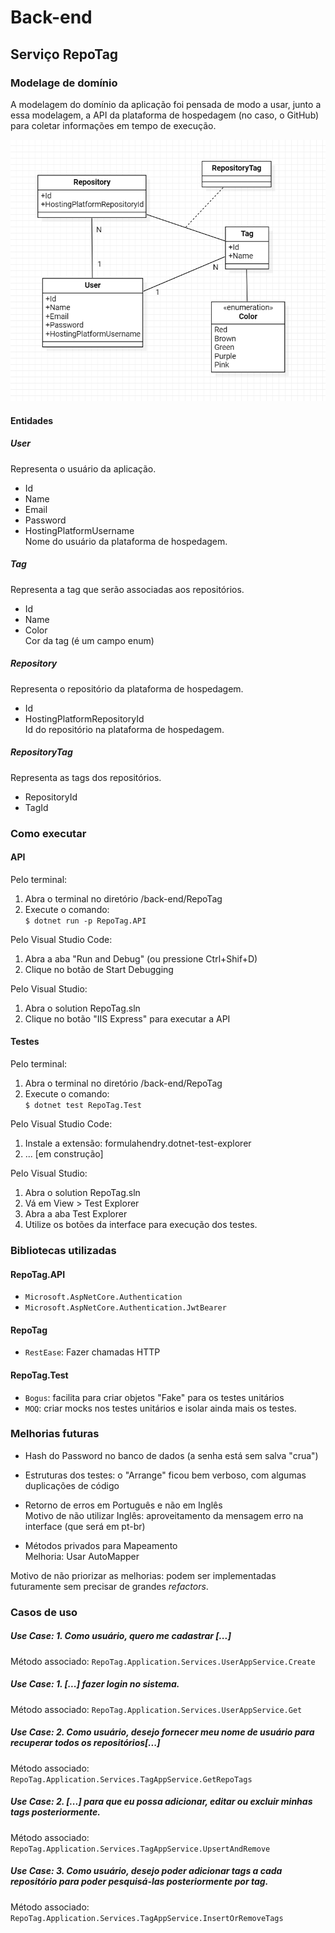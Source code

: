 # Back-end

## Serviço RepoTag

### Modelage de domínio

A modelagem do domínio da aplicação foi pensada de modo a usar, junto a essa modelagem, a API da plataforma de hospedagem (no caso, o GitHub) para coletar informações em tempo de execução.

![Diagrama Entidade-Relacionamento do domínio da aplicação](./modelagem-dominio.png)

#### Entidades

##### User

Representa o usuário da aplicação.

- Id
- Name
- Email
- Password
- HostingPlatformUsername\
Nome do usuário da plataforma de hospedagem.

##### Tag

Representa a tag que serão associadas aos repositórios.

- Id
- Name
- Color\
Cor da tag (é um campo enum)

##### Repository

Representa o repositório da plataforma de hospedagem.

- Id
- HostingPlatformRepositoryId\
Id do repositório na plataforma de hospedagem.

##### RepositoryTag

Representa as tags dos repositórios.

- RepositoryId
- TagId

### Como executar

#### API

Pelo terminal:

1. Abra o terminal no diretório /back-end/RepoTag
2. Execute o comando:\
`$ dotnet run -p RepoTag.API`

Pelo Visual Studio Code:
1. Abra a aba "Run and Debug" (ou pressione Ctrl+Shif+D)
2. Clique no botão de Start Debugging

Pelo Visual Studio:

1. Abra o solution RepoTag.sln
2. Clique no botão "IIS Express" para executar a API

#### Testes

Pelo terminal:

1. Abra o terminal no diretório /back-end/RepoTag
2. Execute o comando:\
`$ dotnet test RepoTag.Test`

Pelo Visual Studio Code:

1. Instale a extensão: formulahendry.dotnet-test-explorer
2. ... [em construção]


Pelo Visual Studio:

1. Abra o solution RepoTag.sln
2. Vá em View > Test Explorer
3. Abra a aba Test Explorer
4. Utilize os botões da interface para execução dos testes.

### Bibliotecas utilizadas

#### RepoTag.API

- `Microsoft.AspNetCore.Authentication`
- `Microsoft.AspNetCore.Authentication.JwtBearer`

#### RepoTag

- `RestEase`: Fazer chamadas HTTP

#### RepoTag.Test

- `Bogus`: facilita para criar objetos "Fake" para os testes unitários
- `MOQ`: criar mocks nos testes unitários e isolar ainda mais os testes.

### Melhorias futuras

- Hash do Password no banco de dados (a senha está sem salva "crua")
- Estruturas dos testes: o "Arrange" ficou bem verboso, com algumas duplicações de código
- Retorno de erros em Português e não em Inglês\
    Motivo de não utilizar Inglês: aproveitamento da mensagem erro na interface (que será em pt-br)

- Métodos privados para Mapeamento\
    Melhoria: Usar AutoMapper

Motivo de não priorizar as melhorias: podem ser implementadas futuramente sem precisar de grandes *refactors*.


### Casos de uso

##### Use Case: 1. Como usuário, quero me cadastrar \[...\]

Método associado:
`RepoTag.Application.Services.UserAppService.Create`

##### Use Case: 1. \[...\] fazer login no sistema.

Método associado:
`RepoTag.Application.Services.UserAppService.Get`

##### Use Case: 2. Como usuário, desejo fornecer meu nome de usuário para recuperar todos os repositórios\[...\]

Método associado:
`RepoTag.Application.Services.TagAppService.GetRepoTags`

##### Use Case: 2. \[...\] para que eu possa adicionar, editar ou excluir minhas tags posteriormente.

Método associado:
`RepoTag.Application.Services.TagAppService.UpsertAndRemove`

##### Use Case: 3. Como usuário, desejo poder adicionar tags a cada repositório para poder pesquisá-las posteriormente por tag.

Método associado:
`RepoTag.Application.Services.TagAppService.InsertOrRemoveTags`

